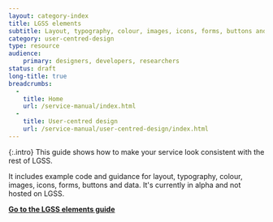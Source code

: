 ```yaml
---
layout: category-index
title: LGSS elements
subtitle: Layout, typography, colour, images, icons, forms, buttons and data
category: user-centred-design
type: resource
audience:
    primary: designers, developers, researchers
status: draft
long-title: true
breadcrumbs:
  -
    title: Home
    url: /service-manual/index.html
  -
    title: User-centred design
    url: /service-manual/user-centred-design/index.html
---
```


{:.intro}
This guide shows how to make your service look consistent with the rest of LGSS.

It includes example code and guidance for layout, typography, colour, images, icons, forms, buttons and data.
It's currently in alpha and not hosted on LGSS.

<p><strong><a href="http://govuk-elements.herokuapp.com/" rel="external">Go to the LGSS elements guide</a></strong></p>
